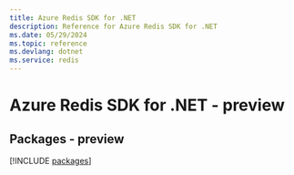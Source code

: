 ```yaml
---
title: Azure Redis SDK for .NET
description: Reference for Azure Redis SDK for .NET
ms.date: 05/29/2024
ms.topic: reference
ms.devlang: dotnet
ms.service: redis
---
```

# Azure Redis SDK for .NET - preview
## Packages - preview
[!INCLUDE [packages](redis-index.md)]